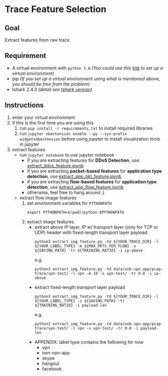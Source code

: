 # Trace Feature Selection
## Goal
Extract features from raw trace
## Requirement
- A virtual environment with `python 3.6`.*(You could use this [link](https://conda.io/docs/user-guide/tasks/manage-environments.html) to set up a virtual environment)*
- pip *(If you set up a virtual environment using what is mentioned above, you should be free from the problem)*
- tshark 2.4.3 _(detail see [tshark version](./tshark_version.txt))_
## Instructions
1. enter your virtual environment
1. if this is the first time you are using this
    1. run `pip install -r requirements.txt` to install required libraries
    1. run `jupyter nbextension enable --py --sys-prefix widgetsnbextension` before using jupyter to install visualization tools in jupyter
1. extract features
    - run `jupyter notebook` to use jupyter notebook
        - if you are extracting features for **DDoS Detection**, use [extract_ddos_feature.ipynb](./extract_ddos_feature.ipynb)
        - if you are extracting **packet-based features** for **application type detection**, use [extract_app_pkt_feature.ipynb](./extract_app_pkt_feature.ipynb)
        - if you are extracting **flow-based features** for **application type detection**, use [extract_app_flow_feature.ipynb](./extract_app_flow_feature.ipynb)
        - otherwise, feel free to hang around ;)
    - extract flow image features
        1. set environment variables for `PYTHONPATH`
            ```shell
            export PYTHONPATH=$(pwd)/python:$PYTHONPATH
            ```
        2. extract image features
            - extract above IP layer, IP w/ transport layer (only for TCP or UDP) header with fixed-length transport layer payload.
                ```shell
                python3 extract_img_feature.py -td ${YOUR_TRACE_DIR} -l ${YOUR_LABEL_TYPE} -m ${MAX_PKTS_PER_FLOW} -s ${SAVING_PATH} -tr ${TRAINING_RATIO} -i ip-above
                ```
                e.g. 
                ```shell
                python3 extract_img_feature.py -td data/unb-vpn-app/pcap-trace/vpn-test/ -l vpn -m 10 -s vpn-test/ -tr 0.8 -i ip-above
                ```
            - extract fixed-length transport layer payload
                ```shell
                python3 extract_img_feature.py -td ${YOUR_TRACE_DIR} -l ${YOUR_LABEL_TYPE} -s ${SAVING_PATH} -tr ${TRAINING_RATIO} -i payload-len
                ```
                e.g.
                ```shell
                python3 extract_img_feature.py -td data/unb-vpn-app/pcap-trace/vpn-test/ -l vpn -s vpn-test/ -tr 0.8 -i payload-len
                ```
            - APPENDIX: label type contains the following for now
                * vpn
                * non-vpn-app
                * skype
                * hangout
                * facebook
